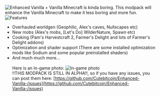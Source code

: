 ![Enhanced Vanilla +](https://cdn.modrinth.com/data/cached_images/f0c6a7c64cb6e54da13e34137ba35576eb7d3f20.png)
Vanilla Minecraft is kinda boring. This modpack will enhance the Vanilla Minecraft to make it less boring and more fun.
![Features](https://cdn.modrinth.com/data/cached_images/b0e21eff19d03af5cfed3885465c0c6587923213.png)
- Overhauled worldgen (Geophilic, Alex's caves, Nullscapes etc)
- New mobs (Alex's mobs, [Let's Do] WilderNature, Spawn etc)
- Cooking (Pam's Harvestcraft 2, Farmer's Delight and lots of Farmer's Delight addons)
- Optimization and shader support (There are some installed optimization mods like Sodium and some popular preinstalled shaders)
- And much much more...\
\
Here is an In-game photo:
![In-game photo](https://cdn.modrinth.com/data/9oGWok43/images/6bd5f53d0e95704ae21906b78c5da154583818f7.png)\
‼️THIS MODPACK IS STILL IN ALPHA‼️, so if you have any issues, you can post them here: [https://github.com/Cutebitcoin/Enhanced-Vanilla-/issues](https://github.com/Cutebitcoin/Enhanced-Vanilla-/issues)
